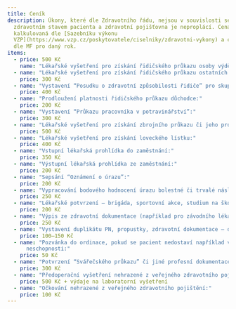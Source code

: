 ```yaml
---
title: Ceník
description: Úkony, které dle Zdravotního řádu, nejsou v souvislosti se
  zdravotním stavem pacienta a zdravotní pojišťovna je neproplácí. Cena je
  kalkulovaná dle [Sazebníku výkonu
  VZP](https://www.vzp.cz/poskytovatele/ciselniky/zdravotni-vykony) a ceny bodu
  dle MF pro daný rok.
items:
  - price: 500 Kč
    name: "Lékařské vyšetření pro získání řidičského průkazu osoby výdělečně činné:"
  - name: "Lékařské vyšetření pro získání řidičského průkazu ostatních osob:"
    price: 300 Kč
  - name: "Vystavení “Posudku o zdravotní způsobilosti řidiče” pro skupiny C, D, E:"
    price: 400 Kč
  - name: "Prodloužení platnosti řidičského průkazu důchodce:"
    price: 200 Kč
  - name: "Vystavení “Průkazu pracovníka v potravinářství”:"
    price: 300 Kč
  - name: "Lékařské vyšetření pro získání zbrojního průkazu či jeho prodloužení:"
    price: 500 Kč
  - name: "Lékařské vyšetření pro získání loveckého lístku:"
    price: 400 Kč
  - name: "Vstupní lékařská prohlídka do zaměstnání:"
    price: 350 Kč
  - name: "Výstupní lékařská prohlídka ze zaměstnání:"
    price: 200 Kč
  - name: "Sepsání “Oznámení o úrazu”:"
    price: 200 Kč
  - name: "Vypracování bodového hodnocení úrazu bolestné či trvalé následky:"
    price: 250 Kč
  - name: "Lékařské potvrzení – brigáda, sportovní akce, studium na školách:"
    price: 200 Kč
  - name: "Výpis ze zdravotní dokumentace (například pro závodního lékaře):"
    price: 250 Kč
  - name: "Vystavení duplikátu PN, propustky, zdravotní dokumentace – dle rozsahu:"
    price: 100–150 Kč
  - name: "Pozvánka do ordinace, pokud se pacient nedostaví například v pracovní
      neschopnosti:"
    price: 50 Kč
  - name: "Potvrzení “Svářečského průkazu” či jiné profesní dokumentace:"
    price: 300 Kč
  - name: "Předoperační vyšetření nehrazené z veřejného zdravotního pojištění:"
    price: 500 Kč + výdaje na laboratorní vyšetření
  - name: "Očkování nehrazené z veřejného zdravotního pojištění:"
    price: 100 Kč
---
```


